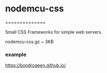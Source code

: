 # nodemcu-css
==============   

Small CSS Frameworks for simple web servers. 

nodemcu-css.gz ~ 3KB

### example   
https://bondrogeen.github.io/
